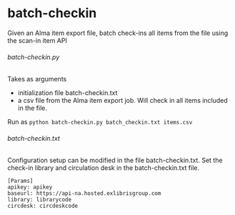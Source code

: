 # batch-checkin
Given an Alma item export file, batch check-ins all items from the file using the scan-in item API

###### batch-checkin.py
Takes as arguments
   - initialization file batch-checkin.txt 
   - a csv file from the Alma item export job.  Will check in all items included in the file. 

Run as `python batch-checkin.py batch_checkin.txt items.csv`

###### batch-checkin.txt
Configuration setup can be modified in the file batch-checkin.txt.  Set the check-in library and circulation desk in the batch-checkin.txt file.  
```
[Params]
apikey: apikey 
baseurl: https://api-na.hosted.exlibrisgroup.com
library: librarycode
circdesk: circdeskcode
```

